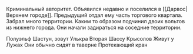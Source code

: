 Криминальный авторитет. Объявился недавно и поселился в [[Дарвос|Верхнем городе]]. Предыдущий отдал ему часть торгового квартала. Забрал много территории. Каким то образом подчинил двоих вольтов из нижнего города. Они начали задираться на соседние территории. 


Полуэльф Шастун, зовут Улькра
Вторая Шассу Крысолов 
Живут у Лужах
Они обычно сидят в таверне Протекающий кран
